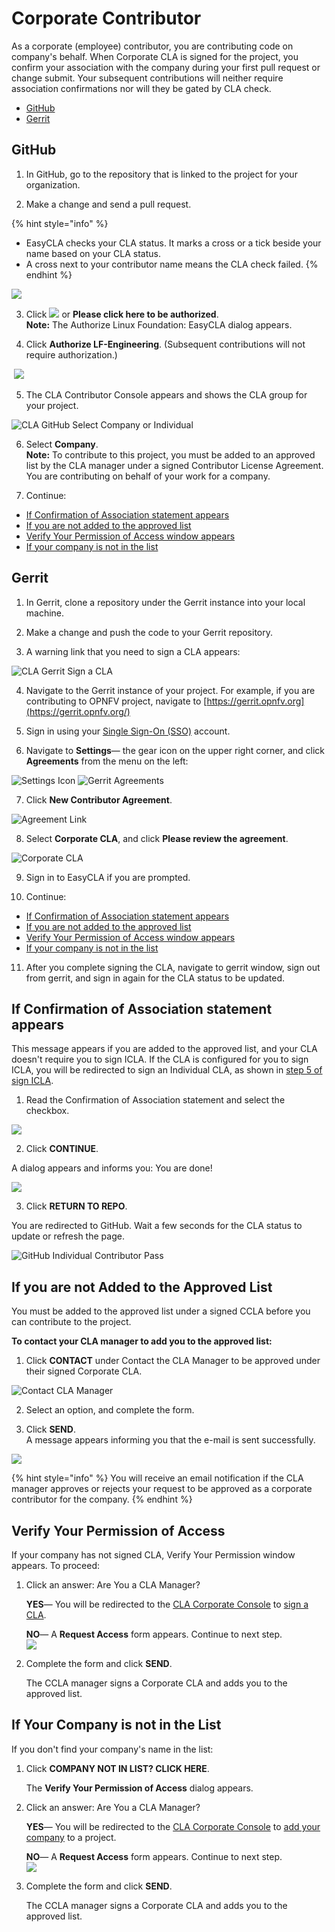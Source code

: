 # Corporate Contributor

As a corporate \(employee\) contributor, you are contributing code on company's behalf. When Corporate CLA is signed for the project, you confirm your association with the company during your first pull request or change submit. Your subsequent contributions will neither require association confirmations nor will they be gated by CLA check.

* [GitHub](corporate-contributor.md#github)
* [Gerrit](corporate-contributor.md#gerrit)

## GitHub

1. In GitHub, go to the repository that is linked to the project for your organization.

2. Make a change and send a pull request.

{% hint style="info" %}
* EasyCLA checks your CLA status. It marks a cross or a tick beside your name based on your CLA status.
* A cross next to your contributor name means the CLA check failed.
{% endhint %}

![](../../.gitbook/assets/cla-github-individual-check-fail.png)

3. Click ![](../../.gitbook/assets/lfx-easycla.png)  or **Please click here to be authorized**.  
**Note:** The Authorize Linux Foundation: EasyCLA dialog appears.

4. Click **Authorize LF-Engineering**. \(Subsequent contributions will not require authorization.\)

​​ ![](../../.gitbook/assets/authorize-linux-foundation-easycla.png) 

5. The CLA Contributor Console appears and shows the CLA group for your project.

![CLA GitHub Select Company or Individual](../../.gitbook/assets/cla-github-select-company-or-individual.png)

6. Select **Company**.  
**Note:** To contribute to this project, you must be added to an approved list by the CLA manager under a signed Contributor License Agreement. You are contributing on behalf of your work for a company.

7. Continue:

* [If Confirmation of Association statement appears](corporate-contributor.md#if-confirmation-of-association-statement-appears)
* [If you are not added to the approved list](corporate-contributor.md#if-you-are-not-added-to-the-approved-list)
* [Verify Your Permission of Access window appears](corporate-contributor.md#verify-your-permission-of-access)
* [If your company is not in the list](corporate-contributor.md#if-your-company-is-not-in-the-list)

## Gerrit

1. In Gerrit, clone a repository under the Gerrit instance into your local machine.

2. Make a change and push the code to your Gerrit repository.

3. A warning link that you need to sign a CLA appears:

![CLA Gerrit Sign a CLA](../../.gitbook/assets/cla-gerrit-sign-a-cla.png)

4. Navigate to the Gerrit instance of your project. For example, if you are contributing to OPNFV project, navigate to [https://gerrit.opnfv.org](https://gerrit.opnfv.org/)​

5. Sign in using your [Single Sign-On \(SSO\)](../../sso/sign-in/) account.

6. Navigate to **Settings**— the gear icon on the upper right corner, and click **Agreements** from the menu on the left:

​![Settings Icon](../../.gitbook/assets/settings-icon.png)​    ​![Gerrit Agreements](../../.gitbook/assets/agreements.png)​

7. Click **New Contributor Agreement**.

![Agreement Link](../../.gitbook/assets/agreement-link.png)

8. Select **Corporate CLA**, and click **Please review the agreement**.

![Corporate CLA](../../.gitbook/assets/corporate-cla.png)

9. Sign in to EasyCLA if you are prompted.

10. Continue:

* [If Confirmation of Association statement appears](corporate-contributor.md#if-confirmation-of-association-statement-appears)
* [If you are not added to the approved list](corporate-contributor.md#if-you-are-not-added-to-the-approved-list)
* [Verify Your Permission of Access window appears](corporate-contributor.md#verify-your-permission-of-access)
* [If your company is not in the list](corporate-contributor.md#if-your-company-is-not-in-the-list)

11. After you complete signing the CLA, navigate to gerrit window, sign out from gerrit, and sign in again for the CLA status to be updated.



## If Confirmation of Association statement appears

This message appears if you are added to the approved list, and your CLA doesn't require you to sign ICLA. If the CLA is configured for you to sign ICLA, you will be redirected to sign an Individual CLA, as shown in [step 5 of sign ICLA](individual-contributor.md#github).

1. Read the Confirmation of Association statement and select the checkbox.

![](../../.gitbook/assets/cla-github-confirmation-of-association%20%281%29.png)

2. Click **CONTINUE**.

A dialog appears and informs you: You are done!

![](../../.gitbook/assets/cla-github-you-are-done%20%281%29%20%281%29.png)

3. Click **RETURN TO REPO**.

You are redirected to GitHub. Wait a few seconds for the CLA status to update or refresh the page.

![GitHub Individual Contributor Pass](../../.gitbook/assets/cla-github-individual-contributor-pass.png)

## If you are not Added to the Approved List

You must be added to the approved list under a signed CCLA before you can contribute to the project.

**To contact your CLA manager to add you to the approved list:**

1. Click **CONTACT** under Contact the CLA Manager to be approved under their signed Corporate CLA.

![Contact CLA Manager](../../.gitbook/assets/contact-cla-manager.png)

2. Select an option, and complete the form.

3. Click **SEND**.  
A message appears informing you that the e-mail is sent successfully.

![](../../.gitbook/assets/contact-cla-manager-form.png)

{% hint style="info" %}
You will receive an email notification if the CLA manager approves or rejects your request to be approved as a corporate contributor for the company.
{% endhint %}

## Verify Your Permission of Access

If your company has not signed CLA, Verify Your Permission window appears. To proceed:

1. Click an answer: Are You a CLA Manager?

   **YES**— You will be redirected to the [CLA Corporate Console](https://corporate.v1.easycla.lfx.linuxfoundation.org/) to [sign a CLA](../cla-manager/sign-a-corporate-cla-for-company.md).

   **NO**— A **Request Access** form appears. Continue to next step.  
    ![](../../.gitbook/assets/request-access.png) 

2. Complete the form and click **SEND**.

   The CCLA manager signs a Corporate CLA and adds you to the approved list.

## If Your Company is not in the List

If you don't find your company's name in the list:

1. Click **COMPANY NOT IN LIST? CLICK HERE**.

   The **Verify Your Permission of Access** dialog appears.

2. Click an answer: Are You a CLA Manager?

   **YES**— You will be redirected to the [CLA Corporate Console](https://corporate.v1.easycla.lfx.linuxfoundation.org/) to [add your company](../cla-manager/add-a-company-to-a-project.md) to a project.

   **NO**— A **Request Access** form appears. Continue to next step.  
    ![](../../.gitbook/assets/request-access.png) 

3. Complete the form and click **SEND**.

   The CCLA manager signs a Corporate CLA and adds you to the approved list.





